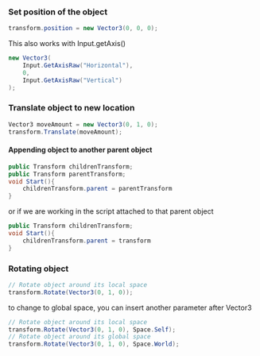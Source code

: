 ### Set position of the object

```cs
transform.position = new Vector3(0, 0, 0);
```

This also works with Input.getAxis()

```cs
new Vector3(
	Input.GetAxisRaw("Horizontal"),
	0, 
	Input.GetAxisRaw("Vertical")
);
```

### Translate object to new location

```cs
Vector3 moveAmount = new Vector3(0, 1, 0);
transform.Translate(moveAmount);
```

#### Appending object to another parent object

```cs
public Transform childrenTransform;
public Transform parentTransform;
void Start(){
	childrenTransform.parent = parentTransform
}
```

or if we are working in the script attached to that parent object

```cs
public Transform childrenTransform;
void Start(){
	childrenTransform.parent = transform
}
```

### Rotating object

```cs
// Rotate object around its local space
transform.Rotate(Vector3(0, 1, 0));
```

to change to global space, you can insert another parameter after Vector3

```cs
// Rotate object around its local space
transform.Rotate(Vector3(0, 1, 0), Space.Self);
// Rotate object around its global space
transform.Rotate(Vector3(0, 1, 0), Space.World);
```
